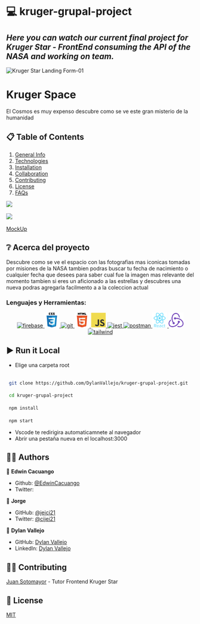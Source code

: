# 💻 kruger-grupal-project
## _Here you can watch our current final project for Kruger Star - FrontEnd consuming the API of the NASA and working on team._
![Kruger Star Landing Form-01](https://user-images.githubusercontent.com/99937413/212567644-b988ed80-77de-44bf-a479-986531d02add.png)

<h1>Kruger Space</h1>

El Cosmos es muy expenso descubre como se ve este gran misterio de la humanidad 

## 📋 Table of Contents
1. [General Info](#acerca-del-proyecto)
2. [Technologies](#lenguajes-y-herramientas)
3. [Installation](#run-it-local)
4. [Collaboration](#authors)
5. [Contributing](#contributing)
6. [License](#license)
7. [FAQs](#faqs)

<img src="https://img.shields.io/badge/MADEWITH-React-1572B6?style=for-the-badge&logo=React" height="30" />   
  <p align="left">
   <img src="https://img.shields.io/badge/STATUS-EN%20DESAROLLO-green">
</p>

[MockUp](https://excalidraw.com/#room=23f893dbf1698e60bbc1,y4d1JmKQ_WhEqQKFUlbVzw)

## ❔ Acerca del proyecto 
Descubre como se ve el espacio con las fotografias mas iconicas tomadas por misiones de la NASA tambien podras buscar tu fecha de nacimiento o cualquier fecha que desees 
para saber cual fue la imagen mas relevante del momento tambien si eres un aficionado a las estrellas y descubres una nueva podras agregarla facilmento a a la coleccion actual  

<h3 align="left">Lenguajes y Herramientas:</h3>  
<p align="center"> 
  <a href="https://firebase.google.com/" target="_blank" rel="noreferrer"> <img src="https://www.vectorlogo.zone/logos/firebase/firebase-icon.svg" alt="firebase" width="40" height="40"/> </a> 
  <a href="https://www.w3schools.com/css/" target="_blank" rel="noreferrer"> <img src="https://raw.githubusercontent.com/devicons/devicon/master/icons/css3/css3-original-wordmark.svg" alt="css3" width="40" height="40"/> </a>  
  <a href="https://git-scm.com/" target="_blank" rel="noreferrer"> <img src="https://www.vectorlogo.zone/logos/git-scm/git-scm-icon.svg" alt="git" width="40" height="40"/> </a> 
  <a href="https://www.w3.org/html/" target="_blank" rel="noreferrer"> <img src="https://raw.githubusercontent.com/devicons/devicon/master/icons/html5/html5-original-wordmark.svg" alt="html5" width="40" height="40"/> </a> 
  <a href="https://developer.mozilla.org/en-US/docs/Web/JavaScript" target="_blank" rel="noreferrer"> <img src="https://raw.githubusercontent.com/devicons/devicon/master/icons/javascript/javascript-original.svg" alt="javascript" width="40" height="40"/> </a> 
  <a href="https://jestjs.io" target="_blank" rel="noreferrer"> <img src="https://www.vectorlogo.zone/logos/jestjsio/jestjsio-icon.svg" alt="jest" width="40" height="40"/> </a> 
  <a href="https://postman.com" target="_blank" rel="noreferrer"> <img src="https://www.vectorlogo.zone/logos/getpostman/getpostman-icon.svg" alt="postman" width="40" height="40"/> </a> 
  <a href="https://reactjs.org/" target="_blank" rel="noreferrer"> <img src="https://raw.githubusercontent.com/devicons/devicon/master/icons/react/react-original-wordmark.svg" alt="react" width="40" height="40"/> </a> 
  <a href="https://redux.js.org" target="_blank" rel="noreferrer"> <img src="https://raw.githubusercontent.com/devicons/devicon/master/icons/redux/redux-original.svg" alt="redux" width="40" height="40"/> </a> 
  <a href="https://tailwindcss.com/" target="_blank" rel="noreferrer"> <img src="https://www.vectorlogo.zone/logos/tailwindcss/tailwindcss-icon.svg" alt="tailwind" width="40" height="40"/> </a> 
</p>
  
## ▶️ Run it Local 
  
  - Elige una carpeta root

```bash

 git clone https://github.com/DylanVallejo/kruger-grupal-project.git

 cd kruger-grupal-project

 npm install 
 
 npm start 

```
  - Vscode te redirigira automaticamnete al navegador 
  - Abrir una pestaña nueva en el localhost:3000 
  
## 🤝🏼 Authors
👤 **Edwin Cacuango**
- Github: [@EdwinCacuango](https://github.com/EdwinCacuango)
- Twitter: 

👤 **Jorge**

- GitHub: [@jeici21](https://github.com/jeici21)
- Twitter: [@cijei21](https://twitter.com/cijei21)

👤 **Dylan Vallejo**

- GitHub: [Dylan Vallejo](https://github.com/DylanVallejo)
- LinkedIn: [Dylan Vallejo](https://www.linkedin.com/in/dylan-vallejo)

## 🙏🏼 Contributing

[Juan Sotomayor](https://github.com/Juanse7793) - Tutor Frontend Kruger Star


## 📃 License

[MIT](https://choosealicense.com/licenses/mit/)



